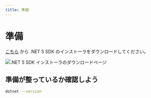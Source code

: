 ```yaml
---
title: 準備
---
```


# 準備

<!-- TODO: .NET 5 SDK の導入手順をもっと丁寧に説明する -->

[こちら](https://dotnet.microsoft.com/download/dotnet/5.0) から .NET 5 SDK のインストーラをダウンロードしてください。

![.NET 5 SDK インストーラのダウンロードページ](images/dotnet5-dl.png)

## 準備が整っているか確認しよう

```bash
dotnet --version
```
